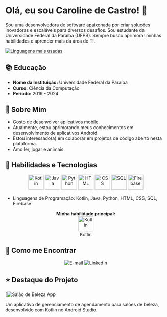 # Olá, eu sou Caroline de Castro! 👋

Sou uma desenvolvedora de software apaixonada por criar soluções inovadoras e escaláveis para diversos desafios. Sou estudante da Universidade Federal da Paraíba (UFPB). Sempre busco aprimorar minhas habilidades e aprender mais da área de TI.

[![Linguagens mais usadas](https://github-readme-stats.vercel.app/api/top-langs/?username=CarolShiny&bg_color=000000&langs_count_color=ff69b4)](https://github.com/CarolShiny)

## 📚 Educação

- **Nome da Instituição:** Universidade Federal da Paraíba
- **Curso:** Ciência da Computação
- **Período:** 2019 - 2024

## 💬 Sobre Mim

- Gosto de desenvolver aplicativos mobile.
- Atualmente, estou aprimorando meus conhecimentos em desenvolvimento de aplicativos Android.
- Estou interessado(a) em colaborar em projetos de código aberto nesta plataforma.
- Amo ler, jogar e animais.

## 🔧 Habilidades e Tecnologias

<p align="center">
  <img src="https://img.icons8.com/color/48/000000/kotlin.png" alt="Kotlin" width="48" height="48"/>
  <img src="https://img.icons8.com/color/48/000000/java-coffee-cup-logo.png" alt="Java" width="48" height="48"/>
  <img src="https://img.icons8.com/color/48/000000/python.png" alt="Python" width="48" height="48"/>
  <img src="https://img.icons8.com/color/48/000000/html-5.png" alt="HTML" width="48" height="48"/>
  <img src="https://img.icons8.com/color/48/000000/css3.png" alt="CSS" width="48" height="48"/>
  <img src="https://img.icons8.com/color/48/000000/sql.png" alt="SQL" width="48" height="48"/>
  <img src="https://img.icons8.com/color/48/000000/firebase.png" alt="Firebase" width="48" height="48"/>
</p>

- Linguagens de Programação: Kotlin, Java, Python, HTML, CSS, SQL, Firebase
<p align="center">
  <b>Minha habilidade principal:</b><br>
  <img src="https://img.icons8.com/color/48/000000/kotlin.png" alt="Kotlin" width="48" height="48"/><br>
  Kotlin
</p>


## 🚀 Como me Encontrar

<div align="center">
  <a href="caroline.castro958@gmail.com">
    <img src="https://img.shields.io/badge/E-mail-%20-orange?style=for-the-badge&logo=gmail" alt="E-mail">
  </a>
  <a href="https://www.linkedin.com/in/carolinecastro8b">
    <img src="https://img.shields.io/badge/LinkedIn-%20-blue?style=for-the-badge&logo=linkedin" alt="LinkedIn">
  </a>
</div>

## ⭐ Destaque do Projeto

[![Salão de Beleza App](https://github.com/CarolShiny/SB-SpaceX.git)



Um aplicativo de gerenciamento de agendamento para salões de beleza, desenvolvido com Kotlin no Android Studio.









